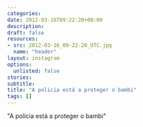 ```yaml
---
categories:
date: 2012-03-16T09:22:20+00:00
description:
draft: false
resources:
- src: 2012-03-16_09-22-20_UTC.jpg
  name: "header"
layout: instagram
options:
  unlisted: false
stories:
subtitle:
title: "A policia está a proteger o bambi"
tags: []
---
```


"A policia está a proteger o bambi"
